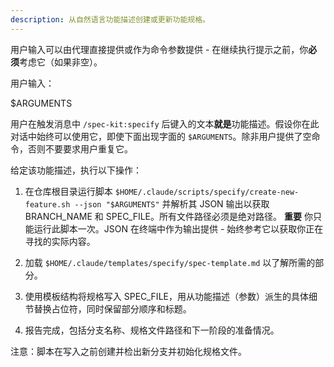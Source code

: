 ```yaml
---
description: 从自然语言功能描述创建或更新功能规格。
---
```


用户输入可以由代理直接提供或作为命令参数提供 - 在继续执行提示之前，你**必须**考虑它（如果非空）。

用户输入：

$ARGUMENTS

用户在触发消息中 `/spec-kit:specify` 后键入的文本**就是**功能描述。假设你在此对话中始终可以使用它，即使下面出现字面的 `$ARGUMENTS`。除非用户提供了空命令，否则不要要求用户重复它。

给定该功能描述，执行以下操作：

1. 在仓库根目录运行脚本 `$HOME/.claude/scripts/specify/create-new-feature.sh --json "$ARGUMENTS"` 并解析其 JSON 输出以获取 BRANCH_NAME 和 SPEC_FILE。所有文件路径必须是绝对路径。
   **重要** 你只能运行此脚本一次。JSON 在终端中作为输出提供 - 始终参考它以获取你正在寻找的实际内容。

2. 加载 `$HOME/.claude/templates/specify/spec-template.md` 以了解所需的部分。

3. 使用模板结构将规格写入 SPEC_FILE，用从功能描述（参数）派生的具体细节替换占位符，同时保留部分顺序和标题。

4. 报告完成，包括分支名称、规格文件路径和下一阶段的准备情况。

注意：脚本在写入之前创建并检出新分支并初始化规格文件。
